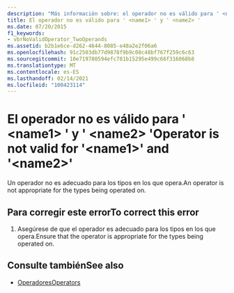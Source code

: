 ```yaml
---
description: "Más información sobre: el operador no es válido para ' <name1> ' y ' <name2> '"
title: El operador no es válido para ' <name1> ' y ' <name2> '
ms.date: 07/20/2015
f1_keywords:
- vbrNoValidOperator_TwoOperands
ms.assetid: b2b1e6ce-d262-4644-8085-e48a2e2f06a6
ms.openlocfilehash: 91c2503db77d9878f9b9c08c48bf767f259c6c63
ms.sourcegitcommit: 10e719780594efc781b15295e499c66f316068b8
ms.translationtype: MT
ms.contentlocale: es-ES
ms.lasthandoff: 02/14/2021
ms.locfileid: "100423114"
---
```

# <a name="operator-is-not-valid-for-name1-and-name2"></a><span data-ttu-id="0180e-103">El operador no es válido para ' \<name1> ' y ' \<name2> '</span><span class="sxs-lookup"><span data-stu-id="0180e-103">Operator is not valid for '\<name1>' and '\<name2>'</span></span>

<span data-ttu-id="0180e-104">Un operador no es adecuado para los tipos en los que opera.</span><span class="sxs-lookup"><span data-stu-id="0180e-104">An operator is not appropriate for the types being operated on.</span></span>  
  
## <a name="to-correct-this-error"></a><span data-ttu-id="0180e-105">Para corregir este error</span><span class="sxs-lookup"><span data-stu-id="0180e-105">To correct this error</span></span>  
  
1. <span data-ttu-id="0180e-106">Asegúrese de que el operador es adecuado para los tipos en los que opera.</span><span class="sxs-lookup"><span data-stu-id="0180e-106">Ensure that the operator is appropriate for the types being operated on.</span></span>  
  
## <a name="see-also"></a><span data-ttu-id="0180e-107">Consulte también</span><span class="sxs-lookup"><span data-stu-id="0180e-107">See also</span></span>

- [<span data-ttu-id="0180e-108">Operadores</span><span class="sxs-lookup"><span data-stu-id="0180e-108">Operators</span></span>](../language-reference/operators/index.md)
